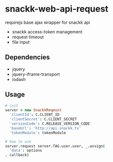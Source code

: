# snackk-web-api-request
requirejs base ajax wrapper for snackk api


* snackk access-token management
* request timeout
* file input


## Dependencies

* jquery
* jquery-iframe-transport
* lodash


## Usage

```coffee
# init
server = new SnackkReqeust
  'clientId': C.CLIENT_ID
  'clientSecret': C.CLIENT_SECRET
  'versionCode': C.RELEASE_VERSION_CODE
  'baseUrl': 'http://api.snackk.tv'
  'tokenModule': tokenModule

# how to use
server.request server.TAG.user.user, _.assign(
  'data': options
, callback)
```

